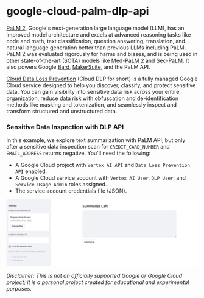 # google-cloud-palm-dlp-api

[PaLM 2](https://ai.google/discover/palm2), Google's next-generation large language model (LLM), has an improved model architecture and excels at advanced reasoning tasks like code and math, text classification, question answering, translation, and natural language generation better than previous LLMs including PaLM. PaLM 2 was evaluated rigorously for harms and biases, and is being used in other state-of-the-art (SOTA) models like [Med-PaLM 2](https://sites.research.google/med-palm/) and [Sec-PaLM](https://cloud.google.com/blog/products/identity-security/rsa-google-cloud-security-ai-workbench-generative-ai). It also powers Google [Bard](https://bard.google.com/), [MakerSuite](https://developers.generativeai.google/products/makersuite), and the PaLM API.

[Cloud Data Loss Prevention](https://cloud.google.com/dlp) (Cloud DLP for short) is a fully managed Google Cloud service designed to help you discover, classify, and protect sensitive data. You can gain visibility into sensitive data risk across your entire organization, reduce data risk with obfuscation and de-identification methods like masking and tokenization, and seamlessly inspect and transform structured and unstructured data.

### Sensitive Data Inspection with DLP API
In this example, we explore text summarization with PaLM API, but only after a sensitive data inspection scan for `CREDIT_CARD_NUMBER` and `EMAIL_ADDRESS` returns negative. You'll need the following:
* A Google Cloud project with `Vertex AI API` and `Data Loss Prevention API` enabled.
* A Google Cloud service account with `Vertex AI User`, `DLP User`, and `Service Usage Admin` roles assigned.
* The service account credentials file (JSON).

![palm-dlp-api](../images/palm-dlp-api.png)

*Disclaimer: This is not an officially supported Google or Google Cloud project; it is a personal project created for educational and experimental purposes.*
